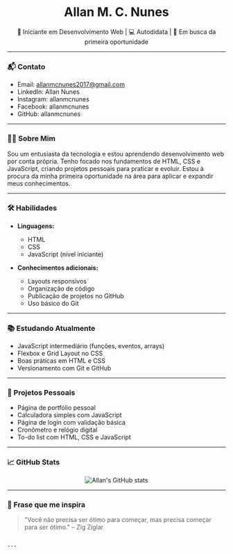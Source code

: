 <h1 align="center">Allan M. C. Nunes</h1>
<p align="center">🌱 Iniciante em Desenvolvimento Web | 💻 Autodidata | 🚀 Em busca da primeira oportunidade</p>

---

### 📬 Contato

- Email: allanmcnunes2017@gmail.com  
- LinkedIn: Allan Nunes  
- Instagram: allanmcnunes  
- Facebook: allanmcnunes  
- GitHub: allanmcnunes

---

### 👨‍💻 Sobre Mim

Sou um entusiasta da tecnologia e estou aprendendo desenvolvimento web por conta própria. Tenho focado nos fundamentos de HTML, CSS e JavaScript, criando projetos pessoais para praticar e evoluir. Estou à procura da minha primeira oportunidade na área para aplicar e expandir meus conhecimentos.

---

### 🛠️ Habilidades

- **Linguagens:**  
  - HTML  
  - CSS  
  - JavaScript (nível iniciante)

- **Conhecimentos adicionais:**  
  - Layouts responsivos  
  - Organização de código  
  - Publicação de projetos no GitHub  
  - Uso básico do Git

---

### 📚 Estudando Atualmente

- JavaScript intermediário (funções, eventos, arrays)  
- Flexbox e Grid Layout no CSS  
- Boas práticas em HTML e CSS  
- Versionamento com Git e GitHub  

---

### 🧪 Projetos Pessoais

- Página de portfólio pessoal  
- Calculadora simples com JavaScript  
- Página de login com validação básica  
- Cronômetro e relógio digital  
- To-do list com HTML, CSS e JavaScript

---

### 📈 GitHub Stats

<p align="center">
  <img src="https://github-readme-stats.vercel.app/api?username=allanmcnunes&show_icons=true&theme=dracula" alt="Allan's GitHub stats" />
</p>

---

### 💬 Frase que me inspira

> "Você não precisa ser ótimo para começar, mas precisa começar para ser ótimo." – Zig Ziglar
```

---
